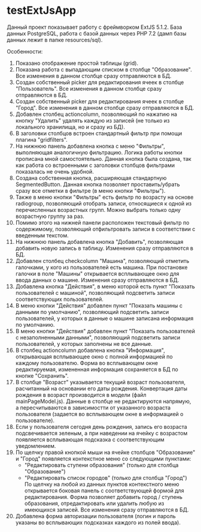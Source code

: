 # testExtJsApp

Данный проект показывает работу с фреймворком ExtJS 5.1.2.
База данных PostgreSQL, работа с базой данных через PHP 7.2 (дамп базы данных лежит в папке resources/sql).

Особенности:
1. Показано отображение простой таблицы (grid).
2. Показана работа с выпадающим списком в столбце "Образование". Все изменения в данном столбце сразу отправляются в БД.
3. Создан собственный picker для редактирования ячеек в столбце "Пользователь". Все изменения в данном столбце сразу отправляются в БД.
4. Создан собственный picker для редактирования ячеек в столбце "Город". Все изменения в данном столбце сразу отправляются в БД.
5. Добавлен столбец actioncolumn, позволяющий по нажатию на кнопку "Удалить" удалять каждую из записей (не только из локального хранилища, но и сразу из БД).
6. В заголовки столбцов встроен стандартный фильтр при помощи плагина "gridfilters".
7. На нижнюю панель добавлена кнопка с меню "Фильтры", выполняющая аналогичную фильтрацию. Логика работы кнопки прописана мной самостоятельно.
   Данная кнопка была создана, так как работа со встроенными с заголовки столбцов фильтрами показалась не очень удобной.
8. Создана собственная кнопка, расширяющая стандартную SegmentedButton. Данная кнопка позволяет проставить/убрать сразу все отметки
   в фильтре (в меню кнопки "Фильтры").
9. Также в меню кнопки "Фильтры" есть фильтр по возрасту на основе radiogroup, позволяющий отобрать записи, относящиеся к одной из перечисленных возрастных групп. Можно выбрать только одну возрастную группу за раз.
10. Помимо этого на нижней панели расположен текстовый фильтр по содержимому, позволяющий отфильтровать записи в соответствии с введенным текстом.
11. На нижнюю панель добавлена кнопка "Добавить", позволяющая добавить новую запись в таблицу. Изменения сразу отправляются в БД.
12. Добавлен столбец checkcolumn "Машина", позволяющий отметить галочками, у кого из пользователей есть машина. При постановке галочки в поле "Машины" открывается всплывающее окно для ввода данных о машине. Изменения сразу отправляются в БД.
13. Добавлена кнопка "Действия", в меню которой есть пункт "Показать пользователей с машиной", позволяющий подсветить записи соответствующих пользователей.
14. В меню кнопки "Действия" добавлен пункт "Показать машины с данными по умолчанию", позволяющий подсветить записи пользователей, у которых в данные о машине записана информация по умолчанию.
15. В меню кнопки "Действия" добавлен пункт "Показать пользователей с незаполненными данными", позволяющий подсветить записи пользователей, у которых заполнены не все данные.
16. В столбец actioncolumn добавлена кнопка "Информация", открывающая всплывающее окно с полной информацией по каждому пользователю. Форма во всплывающем окне редактируемая, измененная информация сохраняется в БД по кнопке "Сохранить".
17. В столбце "Возраст" указывается текущий возраст пользователя, расчитанный на основании его даты рождения. Конвертация даты рождения в возраст производится в модели (файл mainPageModel.js). Данные в столбце не редактируются напрямую, а пересчитываются в зависимостти от указанного возраста пользователя (задается во всплывающем окне в информацией о пользователе).
18. Если у пользователя сегодня день рождения, запись его возраста подсвечивается зеленым, а при наведении на ячейку с возрастом появляется всплывающая подсказка с соответствующим уведомлением.
19. По щелчку правой кнопкой мыши на ячейке столбцов "Образование" и "Город" появляется контекстное меню со следующими пунктами:
    - "Редактировать ступени образования" (только для столбца "Образование")
    - "Редактировать список городов" (только для столбца "Город")<br>
По щелчку на любой из данных пунктов контекстного меню открывается боковая панель с соответствующей формой для редактирования. Форма позволяет добавить город / ступень образования, отредактировать или удалить любую из имеющихся записей. Все изменения сразу отправляются в БД.
1.  Добавлена форма авторизации пользователя (логин и пароль указаны во всплывающих подсказках каждого из полей ввода).